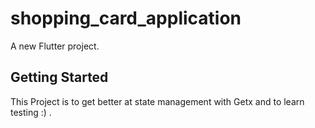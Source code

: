 # shopping_card_application

A new Flutter project.

## Getting Started

This Project is to get better at state management with Getx and to learn testing :) .
